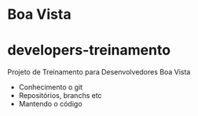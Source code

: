 # Boa Vista 
# developers-treinamento

Projeto de Treinamento para Desenvolvedores Boa Vista

- Conhecimento o git
- Repositórios, branchs etc
- Mantendo o código
